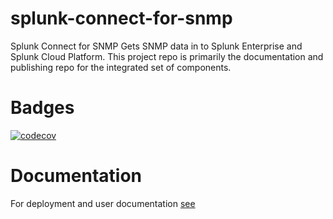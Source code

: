# splunk-connect-for-snmp
Splunk Connect for SNMP Gets SNMP data in to Splunk Enterprise and Splunk Cloud Platform.
This project repo is primarily the documentation and publishing repo for the integrated set 
of components.

# Badges

[![codecov](https://codecov.io/gh/splunk/splunk-connect-for-snmp/branch/develop/graph/badge.svg?token=8EALM9BT38)](https://codecov.io/gh/splunk/splunk-connect-for-snmp)

# Documentation

For deployment and user documentation [see](https://splunk-connect-for-snmp.readthedocs.io/)

#
#

